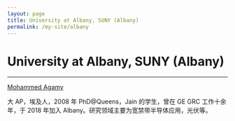 ```yaml
---
layout: page
title: University at Albany, SUNY (Albany)
permalink: /my-site/albany
---
```

# University at Albany, SUNY (Albany)

---

[Mohammed Agamy](https://www.albany.edu/ceas/87819.php) 

大 AP，埃及人，2008 年 PhD@Queens，Jain 的学生，曾在 GE GRC 工作十余年，于 2018 年加入 Albany。研究领域主要为宽禁带半导体应用，光伏等。
